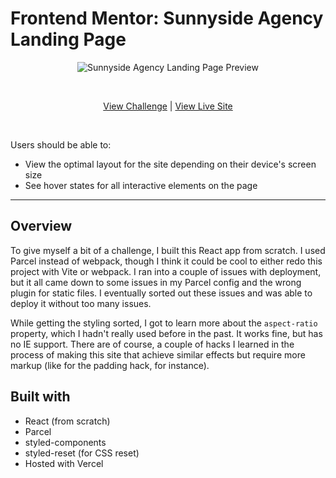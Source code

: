 # Frontend Mentor: Sunnyside Agency Landing Page

<p align="center">
<img src="https://res.cloudinary.com/dxzcdb0pm/image/upload/v1646190533/fem-compilation/sunnyside_p6qsru.png" alt="Sunnyside Agency Landing Page Preview" />
</p>
<br />
<p align="center">
  <a href="https://www.frontendmentor.io/challenges/sunnyside-agency-landing-page-7yVs3B6ef/hub/sunnyside-agency-landing-page-RoP8ukMov">View Challenge</a> | <a href="https://fe-mentor-sunnyside.vercel.app/">View Live Site</a>
</p>

<br />

Users should be able to:
- View the optimal layout for the site depending on their device's screen size
- See hover states for all interactive elements on the page

---


## Overview

To give myself a bit of a challenge, I built this React app from scratch. I used Parcel instead of webpack, though I think it could be cool to either redo this project with Vite or webpack. I ran into a couple of issues with deployment, but it all came down to some issues in my Parcel config and the wrong plugin for static files. I eventually sorted out these issues and was able to deploy it without too many issues.

While getting the styling sorted, I got to learn more about the `aspect-ratio` property, which I hadn't really used before in the past. It works fine, but has no IE support. There are of course, a couple of hacks I learned in the process of making this site that achieve similar effects but require more markup (like for the padding hack, for instance).


## Built with

- React (from scratch)
- Parcel
- styled-components
- styled-reset (for CSS reset)
- Hosted with Vercel
